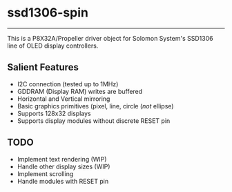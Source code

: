 # ssd1306-spin
--------------

This is a P8X32A/Propeller driver object for Solomon System's SSD1306 line of OLED display controllers.

## Salient Features

* I2C connection (tested up to 1MHz)
* GDDRAM (Display RAM) writes are buffered
* Horizontal and Vertical mirroring
* Basic graphics primitives (pixel, line, circle (_not_ ellipse)
* Supports 128x32 displays
* Supports display modules without discrete RESET pin

## TODO

* Implement text rendering (WIP)
* Handle other display sizes (WIP)
* Implement scrolling
* Handle modules with RESET pin
